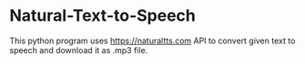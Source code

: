 # Natural-Text-to-Speech
This python program uses https://naturaltts.com API to convert given text to speech and download it as .mp3 file.
